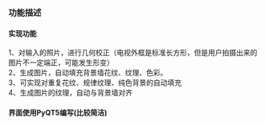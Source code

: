 ### 功能描述

#### 实现功能

1、对输入的照片，进行几何校正（电视外框是标准长方形，但是用户拍摄出来的图片不一定端正，可能发生形变）  
2、生成图片，自动填充背景墙花纹、纹理、色彩。  
3、可实现对重复花纹、规律纹理、纯色背景的自动填充  
4、生成图片的纹理，自动与背景墙对齐  

#### 界面使用PyQT5编写(比较简洁)

